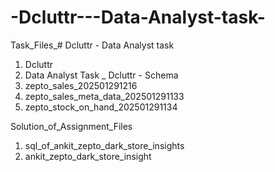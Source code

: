 # -Dcluttr---Data-Analyst-task-

Task_Files_# Dcluttr - Data Analyst task

1. Dcluttr
2. Data Analyst Task _ Dcluttr - Schema
3. zepto_sales_202501291216
4. zepto_sales_meta_data_202501291133
5. zepto_stock_on_hand_202501291134

Solution_of_Assignment_Files

1. sql_of_ankit_zepto_dark_store_insights
2. ankit_zepto_dark_store_insight
